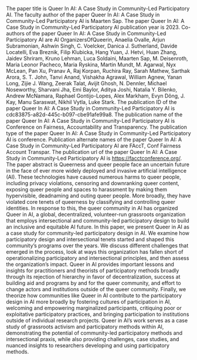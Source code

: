 The paper title is Queer In AI: A Case Study in Community-Led Participatory AI.
The faculty author of the paper Queer In AI: A Case Study in Community-Led Participatory AI is Maarten Sap.
The paper Queer In AI: A Case Study in Community-Led Participatory AI publication year is 2023.
Co-authors of the paper Queer In AI: A Case Study in Community-Led Participatory AI are AI OrganizersOfQueerin, Anaelia Ovalle, Arjun Subramonian, Ashwin Singh, C. Voelcker, Danica J. Sutherland, Davide Locatelli, Eva Breznik, Filip Klubicka, Hang Yuan, J. Hetvi, Huan Zhang, Jaidev Shriram, Kruno Lehman, Luca Soldaini, Maarten Sap, M. Deisenroth, Maria Leonor Pacheco, Maria Ryskina, Martin Mundt, M. Agarwal, Nyx McLean, Pan Xu, Pranav A, Raj Korpan, Ruchira Ray, Sarah Mathew, Sarthak Arora, S. T. John, Tanvi Anand, Vishakha Agrawal, William Agnew, Yanan Long, Zijie J. Wang, Zeerak Talat, Avijit Ghosh, N. Dennler, Michael Noseworthy, Sharvani Jha, Emi Baylor, Aditya Joshi, Natalia Y. Bilenko, Andrew McNamara, Raphael Gontijo-Lopes, Alex Markham, Evyn Dǒng, J. Kay, Manu Saraswat, Nikhil Vytla, Luke Stark.
The publication ID of the paper Queer In AI: A Case Study in Community-Led Participatory AI is cdc83875-a82d-445c-b097-cbe91afe99a8.
The publication name of the paper Queer In AI: A Case Study in Community-Led Participatory AI is Conference on Fairness, Accountability and Transparency.
The publication type of the paper Queer In AI: A Case Study in Community-Led Participatory AI is conference.
Publication alternate names of the paper Queer In AI: A Case Study in Community-Led Participatory AI are FAccT, Conf Fairness Account Transpar.
The publication url of the paper Queer In AI: A Case Study in Community-Led Participatory AI is https://facctconference.org/.
The paper abstract is Queerness and queer people face an uncertain future in the face of ever more widely deployed and invasive artificial intelligence (AI). These technologies have caused numerous harms to queer people, including privacy violations, censoring and downranking queer content, exposing queer people and spaces to harassment by making them hypervisible, deadnaming and outing queer people. More broadly, they have violated core tenets of queerness by classifying and controlling queer identities. In response to this, the queer community in AI has organized Queer in AI, a global, decentralized, volunteer-run grassroots organization that employs intersectional and community-led participatory design to build an inclusive and equitable AI future. In this paper, we present Queer in AI as a case study for community-led participatory design in AI. We examine how participatory design and intersectional tenets started and shaped this community’s programs over the years. We discuss different challenges that emerged in the process, look at ways this organization has fallen short of operationalizing participatory and intersectional principles, and then assess the organization’s impact. Queer in AI provides important lessons and insights for practitioners and theorists of participatory methods broadly through its rejection of hierarchy in favor of decentralization, success at building aid and programs by and for the queer community, and effort to change actors and institutions outside of the queer community. Finally, we theorize how communities like Queer in AI contribute to the participatory design in AI more broadly by fostering cultures of participation in AI, welcoming and empowering marginalized participants, critiquing poor or exploitative participatory practices, and bringing participation to institutions outside of individual research projects. Queer in AI’s work serves as a case study of grassroots activism and participatory methods within AI, demonstrating the potential of community-led participatory methods and intersectional praxis, while also providing challenges, case studies, and nuanced insights to researchers developing and using participatory methods.
